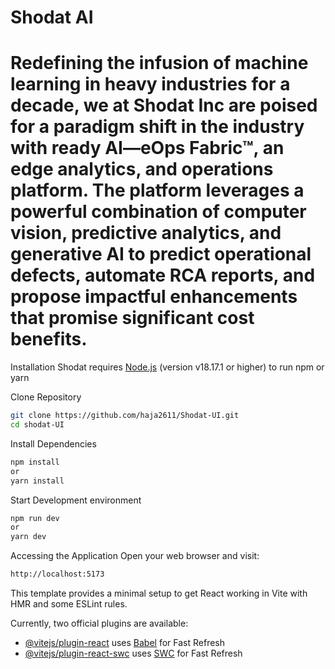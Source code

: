 # Shodat AI
# Redefining the infusion of machine learning in heavy industries for a decade, we at Shodat Inc are poised for a paradigm shift in the industry with ready AI—eOps Fabric™, an edge analytics, and operations platform. The platform leverages a powerful combination of computer vision, predictive analytics, and generative AI to predict operational defects, automate RCA reports, and propose impactful enhancements that promise significant cost benefits.

Installation
Shodat requires [Node.js](https://nodejs.org/) (version v18.17.1 or higher) to run
npm or yarn

Clone Repository

```sh
git clone https://github.com/haja2611/Shodat-UI.git
cd shodat-UI
```

Install Dependencies

```sh
npm install
or
yarn install
```

Start Development environment

```sh
npm run dev
or
yarn dev
```

Accessing the Application
Open your web browser and visit:
```sh
http://localhost:5173
```


This template provides a minimal setup to get React working in Vite with HMR and some ESLint rules.

Currently, two official plugins are available:

- [@vitejs/plugin-react](https://github.com/vitejs/vite-plugin-react/blob/main/packages/plugin-react/README.md) uses [Babel](https://babeljs.io/) for Fast Refresh
- [@vitejs/plugin-react-swc](https://github.com/vitejs/vite-plugin-react-swc) uses [SWC](https://swc.rs/) for Fast Refresh
